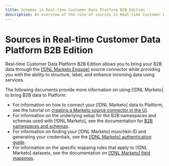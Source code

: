 ```yaml
---
title: Schemas in Real-time Customer Data Platform B2B Edition
description: An overview of the role of sources in Real-time Customer Data Platform B2B Edition.
---
```

# Sources in Real-time Customer Data Platform B2B Edition

Real-time Customer Data Platform B2B Edition allows you to bring your B2B data through the [[!DNL Marketo Engage]](../../sources/connectors/adobe-applications/marketo/marketo.md) source connector while providing you with the ability to structure, label, and enhance incoming data using services.

The following documents provide more information on using [!DNL Marketo] to bring B2B data to Platform:

* For information on how to connect your [!DNL Marketo] data to Platform, see the tutorial on [creating a Marketo source connector in the UI](../../sources/tutorials/ui/create/adobe-applications/marketo.md).
* For information on the underlying setup for the B2B namespaces and schemas used with [!DNL Marketo], see the documentation for [B2B namespaces and schemas](../../sources/connectors/adobe-applications/marketo/marketo-namespaces.md).
* For information on finding your [!DNL Marketo] munchkin ID and generating your credentials, see the [[!DNL Marketo] authentication guide](../../sources/connectors/adobe-applications/marketo/marketo-auth.md).
* For information on the specific mapping rules that apply to [!DNL Marketo] datasets, see the documentation on [[!DNL Marketo] field mappings](../../sources/connectors/adobe-applications//mapping/marketo.md).
